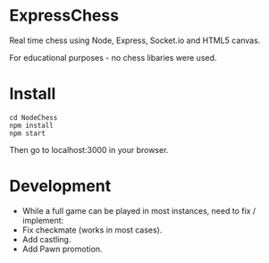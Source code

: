 # ExpressChess

Real time chess using Node, Express, Socket.io and HTML5 canvas.

For educational purposes - no chess libaries were used.

# Install

```
cd NodeChess
npm install
npm start
```
Then go to localhost:3000 in your browser.


# Development

* While a full game can be played in most instances, need to fix / implement:
* Fix checkmate (works in most cases).
* Add castling.
* Add Pawn promotion.
